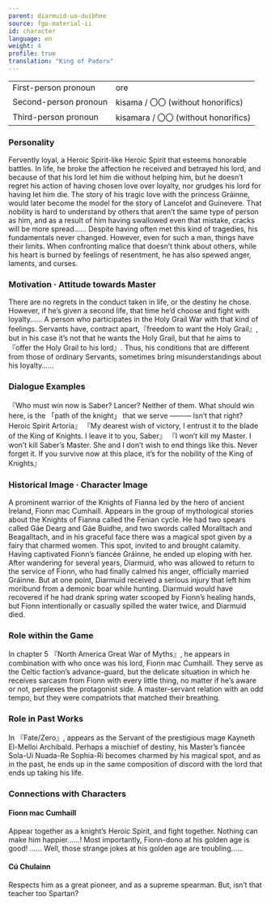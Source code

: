 ```yaml
---
parent: diarmuid-ua-duibhne
source: fgo-material-ii
id: character
language: en
weight: 4
profile: true
translation: "King of Padoru"
---
```


<table>
  <tr><td>First-person pronoun</td><td>ore</td></tr>
  <tr><td>Second-person pronoun</td><td>kisama / 〇〇 (without honorifics)</td></tr>
  <tr><td>Third-person pronoun</td><td>kisamara / 〇〇 (without honorifics)</td></tr>
</table>

### Personality

Fervently loyal, a Heroic Spirit-like Heroic Spirit that esteems honorable battles.
In life, he broke the affection he received and betrayed his lord, and because of that his lord let him die without helping him, but he doesn’t regret his action of having chosen love over loyalty, nor grudges his lord for having let him die.
The story of his tragic love with the princess Gráinne, would later become the model for the story of Lancelot and Guinevere.
That nobility is hard to understand by others that aren’t the same type of person as him, and as a result of him having swallowed even that mistake, cracks will be more spread……
Despite having often met this kind of tragedies, his fundamentals never changed.
However, even for such a man, things have their limits. When confronting malice that doesn’t think about others, while his heart is burned by feelings of resentment, he has also spewed anger, laments, and curses.

### Motivation · Attitude towards Master

There are no regrets in the conduct taken in life, or the destiny he chose.
However, if he’s given a second life, that time he’d choose and fight with loyalty……
A person who participates in the Holy Grail War with that kind of feelings.
Servants have, contract apart,『freedom to want the Holy Grail』, but in his case it’s not that he wants the Holy Grail, but that he aims to 『offer the Holy Grail to his lord』.
Thus, his conditions that are different from those of ordinary Servants, sometimes bring misunderstandings about his loyalty……

### Dialogue Examples

『Who must win now is Saber? Lancer? Neither of them. What should win here, is the 「path of the knight」 that we serve ――― Isn’t that right? Heroic Spirit Artoria』
『My dearest wish of victory, I entrust it to the blade of the King of Knights. I leave it to you, Saber』
『I won’t kill my Master. I won’t kill Saber’s Master. She and I don’t wish to end things like this. Never forget it. If you survive now at this place, it’s for the nobility of the King of Knights』

### Historical Image · Character Image

A prominent warrior of the Knights of Fianna led by the hero of ancient Ireland, Fionn mac Cumhaill.
Appears in the group of mythological stories about the Knights of Fianna called the Fenian cycle. He had two spears called Gáe Dearg and Gáe Buidhe, and two swords called Moralltach and Beagalltach, and in his graceful face there was a magical spot given by a fairy that charmed women.
This spot, invited to and brought calamity. Having captivated Fionn’s fiancée Gráinne, he ended up eloping with her.
After wandering for several years, Diarmuid, who was allowed to return to the service of Fionn, who had finally calmed his anger, officially married Gráinne. But at one point, Diarmuid received a serious injury that left him moribund from a demonic boar while hunting. Diarmuid would have recovered if he had drank spring water scooped by Fionn’s healing hands, but Fionn intentionally or casually spilled the water twice, and Diarmuid died.

### Role within the Game

In chapter 5 『North America Great War of Myths』, he appears in combination with who once was his lord, Fionn mac Cumhaill.
They serve as the Celtic faction’s advance-guard, but the delicate situation in which he receives sarcasm from Fionn with every little thing, no matter if he’s aware or not, perplexes the protagonist side. A master-servant relation with an odd tempo, but they were compatriots that matched their breathing.

### Role in Past Works

In 『Fate/Zero』, appears as the Servant of the prestigious mage Kayneth El-Melloi Archibald.
Perhaps a mischief of destiny, his Master’s fiancée Sola-Ui Nuada-Re Sophia-Ri becomes charmed by his magical spot, and as in the past, he ends up in the same composition of discord with the lord that ends up taking his life.

### Connections with Characters

#### Fionn mac Cumhaill

Appear together as a knight’s Heroic Spirit, and fight together. Nothing can make him happier……!
Most importantly, Fionn-dono at his golden age is good! …… Well, those strange jokes at his golden age are troubling……

#### Cú Chulainn

Respects him as a great pioneer, and as a supreme spearman. But, isn’t that teacher too Spartan?
